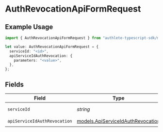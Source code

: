# AuthRevocationApiFormRequest

## Example Usage

```typescript
import { AuthRevocationApiFormRequest } from "authlete-typescript-sdk/models/operations";

let value: AuthRevocationApiFormRequest = {
  serviceId: "<id>",
  apiServiceIdAuthRevocation: {
    parameters: "<value>",
  },
};
```

## Fields

| Field                                                                           | Type                                                                            | Required                                                                        | Description                                                                     |
| ------------------------------------------------------------------------------- | ------------------------------------------------------------------------------- | ------------------------------------------------------------------------------- | ------------------------------------------------------------------------------- |
| `serviceId`                                                                     | *string*                                                                        | :heavy_check_mark:                                                              | A service ID.                                                                   |
| `apiServiceIdAuthRevocation`                                                    | [models.ApiServiceIdAuthRevocation](../../models/apiserviceidauthrevocation.md) | :heavy_check_mark:                                                              | N/A                                                                             |